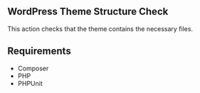## WordPress Theme Structure Check

This action checks that the theme contains the necessary files.

## Requirements

- Composer
- PHP
- PHPUnit
